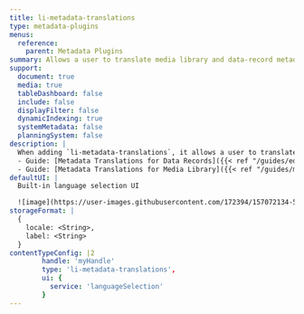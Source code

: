 ```yaml
---
title: li-metadata-translations
type: metadata-plugins
menus:
  reference:
    parent: Metadata Plugins
summary: Allows a user to translate media library and data-record metadata into different languages.
support:
  document: true
  media: true
  tableDashboard: false
  include: false
  displayFilter: false
  dynamicIndexing: true
  systemMetadata: false
  planningSystem: false
description: |
  When adding `li-metadata-translations`, it allows a user to translate metadata into different languages. Metadata translations are supported for the Media Library and Data Records.
  - Guide: [Metadata Translations for Data Records]({{< ref "/guides/editor/metadata-translations" >}})
  - Guide: [Metadata Translations for Media Library]({{< ref "/guides/media-library/media-library-setup" >}})
defaultUI: |
  Built-in language selection UI

  ![image](https://user-images.githubusercontent.com/172394/157072134-5d2be902-3416-4ab3-8047-eb74760b6b5a.png)
storageFormat: |
  {
    locale: <String>,
    label: <String>
  }
contentTypeConfig: |2
        handle: 'myHandle'
        type: 'li-metadata-translations',
        ui: {
          service: 'languageSelection'
        }
---
```

